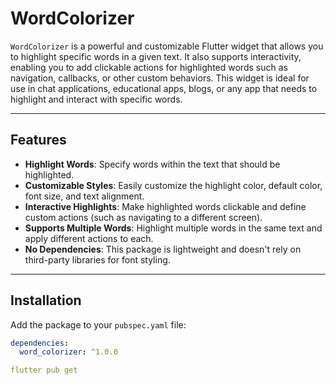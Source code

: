 # WordColorizer

`WordColorizer` is a powerful and customizable Flutter widget that allows you to highlight specific words in a given text. It also supports interactivity, enabling you to add clickable actions for highlighted words such as navigation, callbacks, or other custom behaviors. This widget is ideal for use in chat applications, educational apps, blogs, or any app that needs to highlight and interact with specific words.

---

## Features

- **Highlight Words**: Specify words within the text that should be highlighted.
- **Customizable Styles**: Easily customize the highlight color, default color, font size, and text alignment.
- **Interactive Highlights**: Make highlighted words clickable and define custom actions (such as navigating to a different screen).
- **Supports Multiple Words**: Highlight multiple words in the same text and apply different actions to each.
- **No Dependencies**: This package is lightweight and doesn't rely on third-party libraries for font styling.

---

## Installation

Add the package to your `pubspec.yaml` file:

```yaml
dependencies:
  word_colorizer: ^1.0.0

flutter pub get

